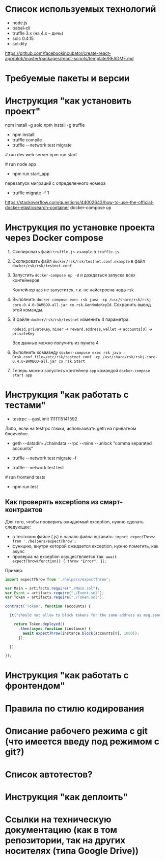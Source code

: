 # Список используемых технологий

- node.js
- babel-cli
- truffle 3.x (на 4.x – дичь)
- solc 0.4.15
- solidity

https://github.com/facebookincubator/create-react-app/blob/master/packages/react-scripts/template/README.md

# Требуемые пакеты и версии
# Инструкция "как установить проект"

npm install -g solc
npm install -g truffle

- npm install
- truffle compile
- truffle --network test migrate

\# run dev web server
npm run start

\# run node app
- npm run start_app

перезапуск миграций с определенного номера
- truffle migrate -f 1

https://stackoverflow.com/questions/44002643/how-to-use-the-official-docker-elasticsearch-container
docker-compose up

# Инструкция по установке проекта через Docker compose

1. Скопировать файл `truffle.js.example` в `truffle.js`
2. Скопировать файл `docker/rsk/rsk/testnet.conf.example` в файл `docker/rsk/rsk/testnet.conf`
3. Запустить `docker-compose up -d` и дождаться запуска всех контейнеров

   Контейнер `app` не запустится, т.к. не найстроена нода `rsk`
4. Выполнить `docker-compose exec rsk java -cp /usr/share/rsk/rskj-core-0.4.0-BAMBOO-all.jar co.rsk.GenNodeKeyId`. Сохранить вывод этой команды.
5. В файле `docker/rsk/rsk/testnet` изменить 4 параметра:

    `nodeId`, `privateKey`, `miner` -> `reward.address`, 
    `wallet` -> `accounts[0]` -> `privateKey`
    
    Все данные можно получить из пункта 4 
    
6. Выполнить комманду `docker-compose exec rsk java -Drsk.conf.file=/etc/rsk/testnet.conf -cp /usr/share/rsk/rskj-core-0.4.0-BAMBOO-all.jar co.rsk.Start`
7. Теперь можно запустить контейнер `app` командой `docker-compose start app`   

# Инструкция "как работать с тестами"

- testrpc --gasLimit 1111115141592

Либо, если на testrpc глюки, использовать geth на приватном блокчейне.
- geth --datadir=./chaindata --rpc --mine --unlock "comma separated accounts"

- truffle --network test migrate -f
- truffle --network test test

\# run frontend tests
- npm run test

## Как проверять exceptions из смарт-контрактов

Для того, чтобы проверить ожидаемый exception, нужно сделать следующее:

- в тестовом файле (.js) в начало файла вставить: ```import expectThrow from './helpers/expectThrow';```
- функцию, внутри которой ожидается exception, нужно пометить, как async
- проверка на exception осуществляется так: ```await expectThrow(function() { throw "Error"; });```

Пример:

```js
import expectThrow from './helpers/expectThrow';

var Main = artifacts.require("./Main.sol");
var Event = artifacts.require("./Event.sol");
var Token = artifacts.require("./Token.sol");

contract('Token', function (accounts) {

  it("should not allow to block tokens for the same address as msg.sender", function() {

    return Token.deployed()
      .then(async function (instance) {
        await expectThrow(instance.block(accounts[0], 1000));
      });

  });

});
```

# Инструкция "как работать с фронтендом"
# Правила по стилю кодирования
# Описание рабочего режима с git (что имеется введу под режимом c git?)
# Список автотестов?
# Инструкция "как деплоить"
# Ссылки на техническую документацию (как в том репозитории, так на других носителях (типа Google Drive))
